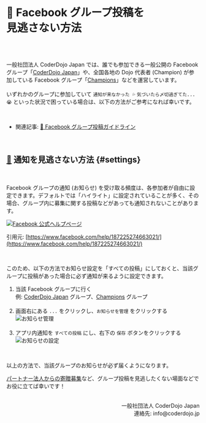 # 👥 Facebook グループ投稿を<br class='ignore-sp'>見逃さない方法

<br><br>

一般社団法人 CoderDojo Japan では、誰でも参加できる一般公開の Facebook グループ「[CoderDojo Japan](https://www.facebook.com/groups/coderdojo.jp)」や、全国各地の Dojo 代表者 (Champion) が参加している Facebook グループ「[Champions](https://www.facebook.com/groups/coderdojo.jp.champions)」などを運営しています。<br><br>いずれかのグループに参加していて `通知が来なかった 💦` `気づいたら〆切過ぎてた... 😭` といった状況で困っている場合は、以下の方法がご参考になれば幸いです。

<br>

- 関連記事: [👥 Facebook グループ投稿ガイドライン](/docs/facebook-guidelines)

<br>

## [🔔️](#settings) 通知を見逃さない方法 {#settings}

<br>

Facebook グループの通知 (お知らせ) を受け取る頻度は、各参加者が自由に設定できます。デフォルトでは「ハイライト」に設定されていることが多く、その場合、グループ内に募集に関する投稿などがあっても通知されないことがあります。

[![Facebook 公式ヘルプページ](https://i.gyazo.com/98cbd4a0391b91ea116e54bf618d6d43.jpg)](https://www.facebook.com/help/187225274663021/)

引用元: [https://www.facebook.com/help/187225274663021/](https://www.facebook.com/help/187225274663021/)

<br>

このため、以下の方法でお知らせ設定を「すべての投稿」にしておくと、当該グループに投稿があった場合に必ず通知が来るように設定できます。

1. 当該 Facebook グループに行く<br>例: [CoderDojo Japan](https://www.facebook.com/groups/coderdojo.jp) グループ、[Champions](https://www.facebook.com/groups/coderdojo.jp.champions) グループ<br><br>
2. 画面右にある `...` をクリックし、`お知らせを管理` をクリックする<br>![お知らせ管理](https://i.gyazo.com/93f96095d86e19d7b30662feaac30a73.png)<br><br>
3. アプリ内通知を `すべての投稿` にし、右下の `保存` ボタンをクリックする<br>![お知らせの設定](https://i.gyazo.com/45fd7028de1768e7d69d528b4a320fa2.png)

<br>

以上の方法で、当該グループのお知らせが必ず届くようになります。

[パートナー法人からの寄贈募集](https://news.coderdojo.jp/tag/寄贈/)など、グループ投稿を見逃したくない場面などでお役に立てば幸いです！

<br>

<div align="right">
一般社団法人 CoderDojo Japan<br>
連絡先: info@coderdojo.jp
</div>
